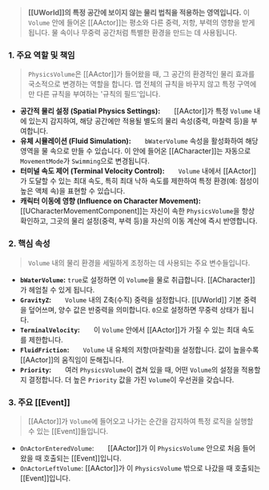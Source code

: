 ---
---
> **[[UWorld]]의 특정 공간에 보이지 않는 물리 법칙을 적용하는 영역입니다.** 이 `Volume` 안에 들어온 [[AActor]]는 평소와 다른 중력, 저항, 부력의 영향을 받게 됩니다. 물 속이나 무중력 공간처럼 특별한 환경을 만드는 데 사용됩니다.

### **1. 주요 역할 및 책임**
> `PhysicsVolume`은 [[AActor]]가 들어왔을 때, 그 공간의 환경적인 물리 효과를 국소적으로 변경하는 역할을 합니다. 맵 전체의 규칙을 바꾸지 않고 특정 구역에만 다른 규칙을 부여하는 '규칙의 필드'입니다.
* **공간적 물리 설정 (Spatial Physics Settings):**
      [[AActor]]가 특정 `Volume` 내에 있는지 감지하여, 해당 공간에만 적용될 별도의 물리 속성(중력, 마찰력 등)을 부여합니다.
* **유체 시뮬레이션 (Fluid Simulation):**
      `bWaterVolume` 속성을 활성화하여 해당 영역을 물 속으로 만들 수 있습니다. 이 안에 들어온 [[ACharacter]]는 자동으로 `MovementMode`가 `Swimming`으로 변경됩니다.
* **터미널 속도 제어 (Terminal Velocity Control):**
      `Volume` 내에서 [[AActor]]가 도달할 수 있는 최대 속도, 특히 최대 낙하 속도를 제한하여 특정 환경(예: 점성이 높은 액체 속)을 표현할 수 있습니다.
* **캐릭터 이동에 영향 (Influence on Character Movement):**
      [[UCharacterMovementComponent]]는 자신이 속한 `PhysicsVolume`을 항상 확인하고, 그곳의 물리 설정(중력, 부력 등)을 자신의 이동 계산에 즉시 반영합니다.

### **2. 핵심 속성**
> `Volume` 내의 물리 환경을 세밀하게 조정하는 데 사용되는 주요 변수들입니다.
* **`bWaterVolume`:**
	`true`로 설정하면 이 `Volume`을 물로 취급합니다. [[ACharacter]]가 헤엄칠 수 있게 됩니다.
* **`GravityZ`:**
      `Volume` 내의 Z축(수직) 중력을 설정합니다. [[UWorld]] 기본 중력을 덮어쓰며, 양수 값은 반중력을 의미합니다. `0`으로 설정하면 무중력 상태가 됩니다.
* **`TerminalVelocity`:**
      이 `Volume` 안에서 [[AActor]]가 가질 수 있는 최대 속도를 제한합니다.
* **`FluidFriction`:**
      `Volume` 내 유체의 저항(마찰력)을 설정합니다. 값이 높을수록 [[AActor]]의 움직임이 둔해집니다.
* **`Priority`:**
      여러 `PhysicsVolume`이 겹쳐 있을 때, 어떤 `Volume`의 설정을 적용할지 결정합니다. 더 높은 `Priority` 값을 가진 `Volume`이 우선권을 갖습니다.

### **3. 주요 [[Event]]**
> [[AActor]]가 `Volume`에 들어오고 나가는 순간을 감지하여 특정 로직을 실행할 수 있는 [[Event]]들입니다.
* `OnActorEnteredVolume`:
      [[AActor]]가 이 `PhysicsVolume` 안으로 처음 들어왔을 때 호출되는 [[Event]]입니다.
* `OnActorLeftVolume`:
	[[AActor]]가 이 `PhysicsVolume` 밖으로 나갔을 때 호출되는 [[Event]]입니다.